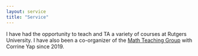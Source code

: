 ```yaml
---
layout: service
title: "Service"
---
```


I have had the opportunity to teach and TA a variety of courses at Rutgers University. I have also been a co-organizer of the [Math Teaching Group](https://sites.math.rutgers.edu/~cy257/TeachingGroup.html) with Corrine Yap since 2019. 